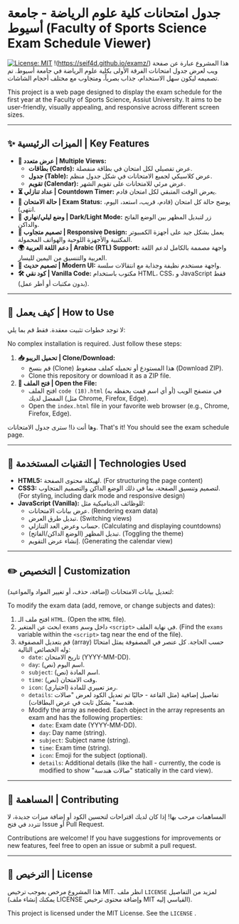 # جدول امتحانات كلية علوم الرياضة - جامعة أسيوط (Faculty of Sports Science Exam Schedule Viewer)

[![License: MIT](https://img.shields.io/badge/License-MIT-yellow.svg)](https://opensource.org/licenses/MIT)
!(https://seif4d.github.io/examz/)
هذا المشروع عبارة عن صفحة ويب لعرض جدول امتحانات الفرقة الأولى بكلية علوم الرياضة في جامعة أسيوط. تم تصميمه ليكون سهل الاستخدام، جذاب بصرياً، ومتجاوب مع مختلف أحجام الشاشات.

This project is a web page designed to display the exam schedule for the first year at the Faculty of Sports Science, Assiut University. It aims to be user-friendly, visually appealing, and responsive across different screen sizes.

---

## ✨ الميزات الرئيسية | Key Features

*   **📅 عرض متعدد | Multiple Views:**
    *   **بطاقات (Cards):** عرض تفصيلي لكل امتحان في بطاقة منفصلة.
    *   **جدول (Table):** عرض كلاسيكي لجميع الامتحانات في شكل جدول منظم.
    *   **تقويم (Calendar):** عرض مرئي للامتحانات على تقويم الشهر.
*   **⏳ عداد تنازلي | Countdown Timer:** يعرض الوقت المتبقي لكل امتحان قادم.
*   **🚦 حالة الامتحان | Exam Status:** يوضح حالة كل امتحان (قادم، قريب، استعد، اليوم، انتهى).
*   **🎨 وضع ليلي/نهاري | Dark/Light Mode:** زر لتبديل المظهر بين الوضع الفاتح والداكن.
*   **📱 تصميم متجاوب | Responsive Design:** يعمل بشكل جيد على أجهزة الكمبيوتر المكتبية والأجهزة اللوحية والهواتف المحمولة.
*   **🌍 دعم اللغة العربية | Arabic (RTL) Support:** واجهة مصممة بالكامل لدعم اللغة العربية والتنسيق من اليمين لليسار.
*   **💅 تصميم حديث | Modern UI:** واجهة مستخدم نظيفة وجذابة مع انتقالات سلسة.
*   **🛠️ كود نقي | Vanilla Code:** مكتوب باستخدام HTML، CSS، و JavaScript فقط (بدون مكتبات أو أطر عمل).

---

## 🚀 كيف يعمل | How to Use

لا توجد خطوات تثبيت معقدة. فقط قم بما يلي:

No complex installation is required. Just follow these steps:

1.  **📥 تحميل الريبو | Clone/Download:**
    *   قم بنسخ (Clone) هذا المستودع أو تحميله كملف مضغوط (Download ZIP).
    *   Clone this repository or download it as a ZIP file.
2.  **📂 فتح الملف | Open the File:**
    *   افتح الملف `code (18).html` (أو أي اسم قمت بحفظه به) في متصفح الويب المفضل لديك (مثل Chrome, Firefox, Edge).
    *   Open the `index.html` file in your favorite web browser (e.g., Chrome, Firefox, Edge).

وها أنت ذا! سترى جدول الامتحانات.
That's it! You should see the exam schedule page.

---

## 🔧 التقنيات المستخدمة | Technologies Used

*   **HTML5:** لهيكلة محتوى الصفحة. (For structuring the page content)
*   **CSS3:** لتصميم وتنسيق الصفحة، بما في ذلك الوضع الداكن والتصميم المتجاوب. (For styling, including dark mode and responsive design)
*   **JavaScript (Vanilla):** للوظائف الديناميكية مثل:
    *   عرض بيانات الامتحانات. (Rendering exam data)
    *   تبديل طرق العرض. (Switching views)
    *   حساب وعرض العد التنازلي. (Calculating and displaying countdowns)
    *   تبديل المظهر (الوضع الداكن/الفاتح). (Toggling the theme)
    *   إنشاء عرض التقويم. (Generating the calendar view)

---

## ✏️ التخصيص | Customization

لتعديل بيانات الامتحانات (إضافة، حذف، أو تغيير المواد والمواعيد):

To modify the exam data (add, remove, or change subjects and dates):

1.  افتح ملف الـ `HTML`. (Open the `HTML` file).
2.  ابحث عن المتغير `exams` داخل وسم `<script>` في نهاية الملف. (Find the `exams` variable within the `<script>` tag near the end of the file).
3.  قم بتعديل المصفوفة (array) حسب الحاجة. كل عنصر في المصفوفة يمثل امتحانًا وله الخصائص التالية:
    *   `date`: تاريخ الامتحان (YYYY-MM-DD).
    *   `day`: اسم اليوم (نص).
    *   `subject`: اسم المادة (نص).
    *   `time`: وقت الامتحان (نص).
    *   `icon`: رمز تعبيري للمادة (اختياري).
    *   `details`: تفاصيل إضافية (مثل القاعة - حاليًا تم تعديل الكود لعرض "صالات هندسة" بشكل ثابت في عرض البطاقات).
    *   Modify the array as needed. Each object in the array represents an exam and has the following properties:
        *   `date`: Exam date (YYYY-MM-DD).
        *   `day`: Day name (string).
        *   `subject`: Subject name (string).
        *   `time`: Exam time (string).
        *   `icon`: Emoji for the subject (optional).
        *   `details`: Additional details (like the hall - currently, the code is modified to show "صالات هندسة" statically in the card view).

---


## 🤝 المساهمة | Contributing

المساهمات مرحب بها! إذا كان لديك اقتراحات لتحسين الكود أو إضافة ميزات جديدة، لا تتردد في فتح Issue أو Pull Request.

Contributions are welcome! If you have suggestions for improvements or new features, feel free to open an issue or submit a pull request.

---

## 📜 الترخيص | License

هذا المشروع مرخص بموجب ترخيص MIT. انظر ملف `LICENSE` لمزيد من التفاصيل (يمكنك إنشاء ملف LICENSE وإضافة محتوى ترخيص MIT القياسي إليه).

This project is licensed under the MIT License. See the `LICENSE` .
